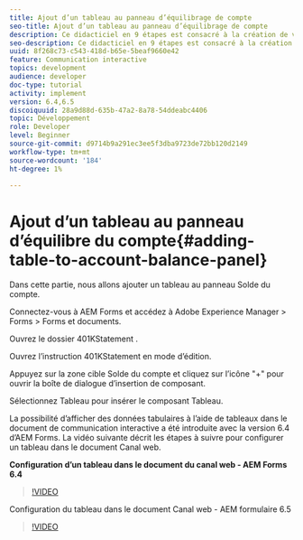```yaml
---
title: Ajout d’un tableau au panneau d’équilibrage de compte
seo-title: Ajout d’un tableau au panneau d’équilibrage de compte
description: Ce didacticiel en 9 étapes est consacré à la création de votre premier document de communication interactive. Dans cette partie, nous allons ajouter un tableau au panneau Balance des comptes.
seo-description: Ce didacticiel en 9 étapes est consacré à la création de votre premier document de communication interactive. Dans cette partie, nous allons ajouter un tableau au panneau Balance des comptes.
uuid: 8f268c73-c543-418d-b65e-5beaf9660e42
feature: Communication interactive
topics: development
audience: developer
doc-type: tutorial
activity: implement
version: 6.4,6.5
discoiquuid: 28a9d88d-635b-47a2-8a78-54ddeabc4406
topic: Développement
role: Developer
level: Beginner
source-git-commit: d9714b9a291ec3ee5f3dba9723de72bb120d2149
workflow-type: tm+mt
source-wordcount: '184'
ht-degree: 1%

---
```



# Ajout d’un tableau au panneau d’équilibre du compte{#adding-table-to-account-balance-panel}

Dans cette partie, nous allons ajouter un tableau au panneau Solde du compte.

Connectez-vous à AEM Forms et accédez à Adobe Experience Manager > Forms > Forms et documents.

Ouvrez le dossier 401KStatement .

Ouvrez l’instruction 401KStatement en mode d’édition.

Appuyez sur la zone cible Solde du compte et cliquez sur l’icône &quot;+&quot; pour ouvrir la boîte de dialogue d’insertion de composant.

Sélectionnez Tableau pour insérer le composant Tableau.

La possibilité d’afficher des données tabulaires à l’aide de tableaux dans le document de communication interactive a été introduite avec la version 6.4 d’AEM Forms. La vidéo suivante décrit les étapes à suivre pour configurer un tableau dans le document Canal web.

**Configuration d’un tableau dans le document du canal web - AEM Forms 6.4**

>[!VIDEO](https://video.tv.adobe.com/v/22360/?quality=9&learn=on)

Configuration du tableau dans le document Canal web - AEM formulaire 6.5

>[!VIDEO](https://video.tv.adobe.com/v/27847?quality=9&learn=on)


